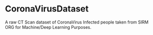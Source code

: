# CoronaVirusDataset
A raw CT Scan dataset of CoronaVirus Infected people taken from SIRM ORG for Machine/Deep Learning Purposes.
